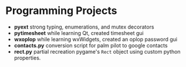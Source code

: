# Programming Projects

 * **pyext** strong typing, enumerations, and mutex decorators
 * **pytimesheet** while learning Qt, created timesheet gui
 * **wxoplop** while learning wxWidgets, created an oplop password gui
 * **contacts.py** conversion script for palm pilot to google contacts
 * **rect.py** partial recreation pygame's `Rect` object using custom python properties.
